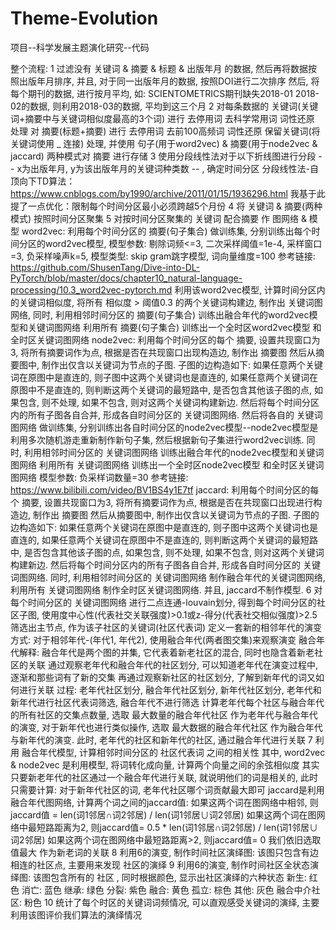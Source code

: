 # Theme-Evolution
项目--科学发展主题演化研究--代码

整个流程: 
1 过滤没有 关键词 & 摘要 & 标题 & 出版年月 的数据, 然后再将数据按照出版年月排序, 并且, 对于同一出版年月的数据, 按照DOI进行二次排序
  然后, 将每个期刊的数据, 进行按月平均, 如: SCIENTOMETRICS期刊缺失2018-01 2018-02的数据, 则利用2018-03的数据, 平均到这三个月
2 对每条数据的 关键词(关键词+摘要中与关键词相似度最高的3个词) 进行 去停用词 去科学常用词 词性还原 处理
  对 摘要(标题+摘要) 进行 去停用词 去前100高频词 词性还原 保留关键词(将关键词使用 _ 连接) 处理, 
  并使用 句子(用于word2vec) & 摘要(用于node2vec & jaccard) 两种模式对 摘要 进行存储
3 使用分段线性法对于以下折线图进行分段 -- x为出版年月, y为该出版年月的关键词种类数 -- , 确定时间分区
  分段线性法-自顶向下TD算法：https://www.cnblogs.com/by1990/archive/2011/01/15/1936296.html
  我基于此提了一点优化：限制每个时间分区最小必须跨越5个月份
4 将 关键词 & 摘要(两种模式) 按照时间分区聚集
5 对按时间分区聚集的 关键词 配合摘要 作 图网络 & 模型
  word2vec: 利用每个时间分区的 摘要(句子集合) 做训练集, 分别训练出每个时间分区的word2vec模型, 
            模型参数: 剔除词频<=3, 二次采样阈值=1e-4,  采样窗口=3, 负采样噪声k=5, 模型类型: skip gram跳字模型, 词向量维度=100
            参考链接: https://github.com/ShusenTang/Dive-into-DL-PyTorch/blob/master/docs/chapter10_natural-language-processing/10.3_word2vec-pytorch.md
            利用该word2vec模型, 计算时间分区内的关键词相似度, 将所有 相似度 > 阈值0.3 的两个关键词构建边, 制作出 关键词图网络, 
            同时, 利用相邻时间分区的 摘要(句子集合) 训练出融合年代的word2vec模型和关键词图网络
            利用所有 摘要(句子集合) 训练出一个全时区word2vec模型 和 全时区关键词图网络
  node2vec: 利用每个时间分区的每个 摘要, 设置共现窗口为3, 将所有摘要词作为点, 根据是否在共现窗口出现构造边, 制作出 摘要图
            然后从摘要图中, 制作出仅含以关键词为节点的子图.
               子图的边构造如下: 如果任意两个关键词在原图中是直连的, 则子图中这两个关键词也是直连的, 
            如果任意两个关键词在原图中不是直连的, 则判断这两个关键词的最短路中, 是否包含其他该子图的点, 如果包含, 则不处理, 如果不包含, 
            则对这两个关键词构建新边.
               然后将每个时间分区内的所有子图各自合并, 形成各自时间分区的 关键词图网络. 然后将各自的 关键词图网络 做训练集, 
            分别训练出各自时间分区的node2vec模型--node2vec模型是利用多次随机游走重新制作新句子集, 然后根据新句子集进行word2vec训练.
            同时, 利用相邻时间分区的 关键词图网络 训练出融合年代的node2vec模型和关键词图网络
            利用所有 关键词图网络 训练出一个全时区node2vec模型 和全时区关键词图网络 
            模型参数: 负采样词数量=30
            参考链接: https://www.bilibili.com/video/BV1BS4y1E7tf
  jaccard: 利用每个时间分区的每个 摘要, 设置共现窗口为3, 将所有摘要词作为点, 根据是否在共现窗口出现进行构造边, 制作出 摘要图
           然后从摘要图中, 制作出仅含以关键词为节点的子图.
               子图的边构造如下: 如果任意两个关键词在原图中是直连的, 则子图中这两个关键词也是直连的, 
           如果任意两个关键词在原图中不是直连的, 则判断这两个关键词的最短路中, 是否包含其他该子图的点, 如果包含, 则不处理, 如果不包含, 
           则对这两个关键词构建新边.
               然后将每个时间分区内的所有子图各自合并, 形成各自时间分区的 关键词图网络. 同时, 
           利用相邻时间分区的 关键词图网络 制作融合年代的关键词图网络, 利用所有 关键词图网络 制作全时区关键词图网络.
           并且, jaccard不制作模型.
6 对每个时间分区的 关键词图网络 进行二点连通-louvain划分, 得到每个时间分区的社区子图, 
    使用度中心性(代表社交关联强度)>0.1或z-得分(代表社交相似强度)>2.5筛选出主节点, 作为该子社区的关键词(社区代表词)
      定义一套新的相邻年代的演变方式: 对于相邻年代-(年代1, 年代2), 使用融合年代(两者图交集)来观察演变
      融合年代解释: 融合年代是两个图的并集, 它代表着新老社区的混合, 同时也隐含着新老社区的关联
      通过观察老年代和融合年代的社区划分, 可以知道老年代在演变过程中, 逐渐和那些词有了新的交集
      再通过观察新社区的社区划分, 了解到新年代的词又如何进行关联
  过程: 老年代社区划分, 融合年代社区划分, 新年代社区划分, 老年代和新年代进行社区代表词筛选, 融合年代不进行筛选
    计算老年代每个社区与融合年代的所有社区的交集点数量, 选取 最大数量的融合年代社区 作为老年代与融合年代的演变,
    对于新年代也进行类似操作, 选取 最大数据的融合年代社区 作为融合年代与新年代的演变.
    此时, 老年代的社区和新年代的社区, 通过融合年代进行关联
7 利用 融合年代模型, 计算相邻时间分区的 社区代表词 之间的相关性
  其中, word2vec & node2vec 是利用模型, 将词转化成向量, 计算两个向量之间的余弦相似度
    其实只要新老年代的社区通过一个融合年代进行关联, 就说明他们的词是相关的, 此时只需要计算: 对于新年代社区的词, 老年代社区哪个词贡献最大即可
  jaccard是利用 融合年代图网络, 计算两个词之间的jaccard值: 
      如果这两个词在图网络中相邻, 则jaccard值 = len(词1邻居∩词2邻居) / len(词1邻居∪词2邻居)
      如果这两个词在图网络中最短路距离为2, 则jaccard值= 0.5 * len(词1邻居∩词2邻居) / len(词1邻居∪词2邻居)
      如果这两个词在图网络中最短路距离>2, 则jaccard值= 0
      我们依旧选取 值最大 作为新老词的关联
8 利用6的演变, 制作时间社区演绎图: 该图只包含有边相连的社区点, 主要用来发现 社区的演绎
9 利用6的演变, 制作时间社区全状态演绎图: 该图包含所有的 社区 , 同时根据颜色, 显示出社区演绎的六种状态
  新生: 红色   消亡: 蓝色   继承: 绿色   分裂: 紫色   融合: 黄色   孤立: 棕色   其他: 灰色   融合中介社区: 粉色
10 统计了每个时区的关键词词频情况, 可以直观感受关键词的演绎, 主要利用该图评价我们算法的演绎情况
